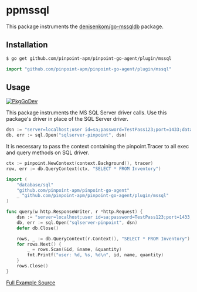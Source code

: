 # ppmssql
This package instruments the [denisenkom/go-mssqldb](https://github.com/denisenkom/go-mssqldb) package.

## Installation

```bash
$ go get github.com/pinpoint-apm/pinpoint-go-agent/plugin/mssql
```
```go
import "github.com/pinpoint-apm/pinpoint-go-agent/plugin/mssql"
```
## Usage
[![PkgGoDev](https://pkg.go.dev/badge/github.com/pinpoint-apm/pinpoint-go-agent/plugin/mssql)](https://pkg.go.dev/github.com/pinpoint-apm/pinpoint-go-agent/plugin/mssql)

This package instruments the MS SQL Server driver calls.
Use this package's driver in place of the SQL Server driver.

``` go
dsn := "server=localhost;user id=sa;password=TestPass123;port=1433;database=TestDB"
db, err := sql.Open("sqlserver-pinpoint", dsn)
```

It is necessary to pass the context containing the pinpoint.Tracer to all exec and query methods on SQL driver.

``` go
ctx := pinpoint.NewContext(context.Background(), tracer)
row, err := db.QueryContext(ctx, "SELECT * FROM Inventory")
```

``` go
import (
    "database/sql"
    "github.com/pinpoint-apm/pinpoint-go-agent"
    _ "github.com/pinpoint-apm/pinpoint-go-agent/plugin/mssql"
)

func query(w http.ResponseWriter, r *http.Request) {
    dsn := "server=localhost;user id=sa;password=TestPass123;port=1433;database=TestDB"
    db, err := sql.Open("sqlserver-pinpoint", dsn)
    defer db.Close()

    rows, _ := db.QueryContext(r.Context(), "SELECT * FROM Inventory")
    for rows.Next() {
        _ = rows.Scan(&id, &name, &quantity)
        fmt.Printf("user: %d, %s, %d\n", id, name, quantity)
    }
    rows.Close()
}
```
[Full Example Source](/plugin/mssql/example/mssql_example.go)

